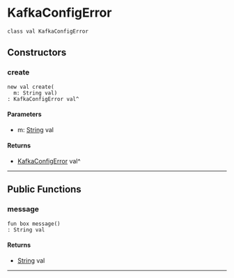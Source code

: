 # KafkaConfigError

```pony
class val KafkaConfigError
```

## Constructors

### create

```pony
new val create(
  m: String val)
: KafkaConfigError val^
```
#### Parameters

*   m: [String](builtin-String) val

#### Returns

* [KafkaConfigError](pony-kafka-KafkaConfigError) val^

---

## Public Functions

### message

```pony
fun box message()
: String val
```

#### Returns

* [String](builtin-String) val

---


